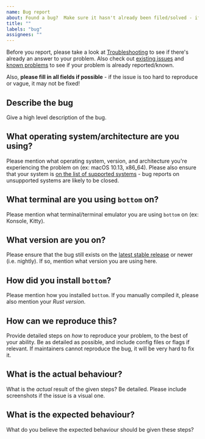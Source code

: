 ```yaml
---
name: Bug report
about: Found a bug?  Make sure it hasn't already been filed/solved - if so, please report it!
title: ""
labels: "bug"
assignees: ""
---
```


Before you report, please take a look at [Troubleshooting](https://clementtsang.github.io/bottom/nightly/troubleshooting) to see if there's already an answer to your problem. Also check out [existing issues](https://github.com/ClementTsang/bottom/issues) and [known problems](https://clementtsang.github.io/bottom/nightly/support/#known-problems) to see if your problem is already reported/known.

Also, **please fill in all fields if possible** - if the issue is too hard to reproduce or vague, it may not be fixed!

## Describe the bug

Give a high level description of the bug.

## What operating system/architecture are you using?

Please mention what operating system, version, and architecture you're experiencing the problem on (ex: macOS 10.13, x86_64). Please also ensure that your system is [on the list of supported systems](https://github.com/ClementTsang/bottom#support) - bug reports on unsupported systems are likely to be closed.

## What terminal are you using `bottom` on?

Please mention what terminal/terminal emulator you are using `bottom` on (ex: Konsole, Kitty).

## What version are you on?

Please ensure that the bug still exists on the [latest stable release](https://github.com/ClementTsang/bottom/releases/latest) or newer (i.e. nightly). If so, mention
what version you are using here.

## How did you install `bottom`?

Please mention how you installed `bottom`. If you manually compiled it, please also mention your _Rust version_.

## How can we reproduce this?

Provide detailed steps on _how_ to reproduce your problem, to the best of your ability. Be as detailed as possible, and include config files or flags if relevant.
If maintainers cannot reproduce the bug, it will be very hard to fix it.

## What is the actual behaviour?

What is the _actual_ result of the given steps? Be detailed. Please include screenshots if the issue is a visual one.

## What is the expected behaviour?

What do you believe the expected behaviour should be given these steps?

